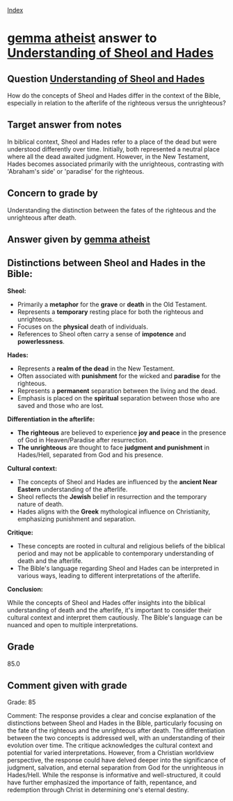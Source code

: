 
[Index](../../index.md)
# [gemma atheist](../../answering_models/gemma_atheist.md) answer to [Understanding of Sheol and Hades](../../questions/Understanding_of_Sheol_and_Hades.md)

## Question [Understanding of Sheol and Hades](../../questions/Understanding_of_Sheol_and_Hades.md)
How do the concepts of Sheol and Hades differ in the context of the Bible, especially in relation to the afterlife of the righteous versus the unrighteous?

## Target answer from notes
In biblical context, Sheol and Hades refer to a place of the dead but were understood differently over time. Initially, both represented a neutral place where all the dead awaited judgment. However, in the New Testament, Hades becomes associated primarily with the unrighteous, contrasting with 'Abraham's side' or 'paradise' for the righteous.

## Concern to grade by
Understanding the distinction between the fates of the righteous and the unrighteous after death.

## Answer given by [gemma atheist](../../answering_models/gemma_atheist.md)
## Distinctions between Sheol and Hades in the Bible:

**Sheol:**

* Primarily a **metaphor** for the **grave** or **death** in the Old Testament.
* Represents a **temporary** resting place for both the righteous and unrighteous.
* Focuses on the **physical** death of individuals.
* References to Sheol often carry a sense of **impotence** and **powerlessness**.

**Hades:**

* Represents a **realm of the dead** in the New Testament.
* Often associated with **punishment** for the wicked and **paradise** for the righteous.
* Represents a **permanent** separation between the living and the dead.
* Emphasis is placed on the **spiritual** separation between those who are saved and those who are lost.

**Differentiation in the afterlife:**

* **The righteous** are believed to experience **joy and peace** in the presence of God in Heaven/Paradise after resurrection.
* **The unrighteous** are thought to face **judgment and punishment** in Hades/Hell, separated from God and his presence.

**Cultural context:**

* The concepts of Sheol and Hades are influenced by the **ancient Near Eastern** understanding of the afterlife.
* Sheol reflects the **Jewish** belief in resurrection and the temporary nature of death.
* Hades aligns with the **Greek** mythological influence on Christianity, emphasizing punishment and separation.

**Critique:**

* These concepts are rooted in cultural and religious beliefs of the biblical period and may not be applicable to contemporary understanding of death and the afterlife.
* The Bible's language regarding Sheol and Hades can be interpreted in various ways, leading to different interpretations of the afterlife.

**Conclusion:**

While the concepts of Sheol and Hades offer insights into the biblical understanding of death and the afterlife, it's important to consider their cultural context and interpret them cautiously. The Bible's language can be nuanced and open to multiple interpretations.

## Grade
85.0

## Comment given with grade
Grade: 85

Comment: The response provides a clear and concise explanation of the distinctions between Sheol and Hades in the Bible, particularly focusing on the fate of the righteous and the unrighteous after death. The differentiation between the two concepts is addressed well, with an understanding of their evolution over time. The critique acknowledges the cultural context and potential for varied interpretations. However, from a Christian worldview perspective, the response could have delved deeper into the significance of judgment, salvation, and eternal separation from God for the unrighteous in Hades/Hell. While the response is informative and well-structured, it could have further emphasized the importance of faith, repentance, and redemption through Christ in determining one's eternal destiny.
